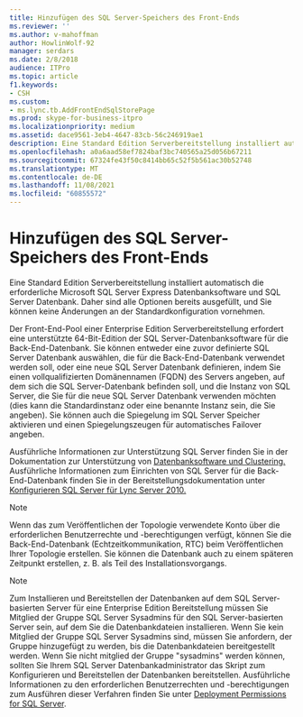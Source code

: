 ```yaml
---
title: Hinzufügen des SQL Server-Speichers des Front-Ends
ms.reviewer: ''
ms.author: v-mahoffman
author: HowlinWolf-92
manager: serdars
ms.date: 2/8/2018
audience: ITPro
ms.topic: article
f1.keywords:
- CSH
ms.custom:
- ms.lync.tb.AddFrontEndSqlStorePage
ms.prod: skype-for-business-itpro
ms.localizationpriority: medium
ms.assetid: dace9561-3eb4-4647-83cb-56c246919ae1
description: Eine Standard Edition Serverbereitstellung installiert automatisch die erforderliche Microsoft SQL Server Express Datenbanksoftware und SQL Server Datenbank. Daher sind alle Optionen bereits ausgefüllt, und Sie können keine Änderungen an der Standardkonfiguration vornehmen.
ms.openlocfilehash: a0a6aad58ef7824baf3bc740565a25d056b67211
ms.sourcegitcommit: 67324fe43f50c8414bb65c52f5b561ac30b52748
ms.translationtype: MT
ms.contentlocale: de-DE
ms.lasthandoff: 11/08/2021
ms.locfileid: "60855572"
---
```

# <a name="add-front-end-sql-server-store"></a>Hinzufügen des SQL Server-Speichers des Front-Ends

Eine Standard Edition Serverbereitstellung installiert automatisch die erforderliche Microsoft SQL Server Express Datenbanksoftware und SQL Server Datenbank. Daher sind alle Optionen bereits ausgefüllt, und Sie können keine Änderungen an der Standardkonfiguration vornehmen.

Der Front-End-Pool einer Enterprise Edition Serverbereitstellung erfordert eine unterstützte 64-Bit-Edition der SQL Server-Datenbanksoftware für die Back-End-Datenbank. Sie können entweder eine zuvor definierte SQL Server Datenbank auswählen, die für die Back-End-Datenbank verwendet werden soll, oder eine neue SQL Server Datenbank definieren, indem Sie einen vollqualifizierten Domänennamen (FQDN) des Servers angeben, auf dem sich die SQL Server-Datenbank befinden soll, und die Instanz von SQL Server, die Sie für die neue SQL Server Datenbank verwenden möchten (dies kann die Standardinstanz oder eine benannte Instanz sein, die Sie angeben). Sie können auch die Spiegelung im SQL Server Speicher aktivieren und einen Spiegelungszeugen für automatisches Failover angeben.

Ausführliche Informationen zur Unterstützung SQL Server finden Sie in der Dokumentation zur Unterstützung von [Datenbanksoftware und Clustering.](/previous-versions/office/lync-server-2013/lync-server-2013-database-software-support) Ausführliche Informationen zum Einrichten von SQL Server für die Back-End-Datenbank finden Sie in der Bereitstellungsdokumentation unter [Konfigurieren SQL Server für Lync Server 2010.](/previous-versions/office/lync-server-2013/lync-server-2013-configure-sql-server-for-lync-server)

> [!NOTE]
> Wenn das zum Veröffentlichen der Topologie verwendete Konto über die erforderlichen Benutzerrechte und -berechtigungen verfügt, können Sie die Back-End-Datenbank (Echtzeitkommunikation, RTC) beim Veröffentlichen Ihrer Topologie erstellen. Sie können die Datenbank auch zu einem späteren Zeitpunkt erstellen, z. B. als Teil des Installationsvorgangs.

> [!NOTE]
> Zum Installieren und Bereitstellen der Datenbanken auf dem SQL Server-basierten Server für eine Enterprise Edition Bereitstellung müssen Sie Mitglied der Gruppe SQL Server Sysadmins für den SQL Server-basierten Server sein, auf dem Sie die Datenbankdateien installieren. Wenn Sie kein Mitglied der Gruppe SQL Server Sysadmins sind, müssen Sie anfordern, der Gruppe hinzugefügt zu werden, bis die Datenbankdateien bereitgestellt werden. Wenn Sie nicht mitglied der Gruppe "sysadmins" werden können, sollten Sie Ihrem SQL Server Datenbankadministrator das Skript zum Konfigurieren und Bereitstellen der Datenbanken bereitstellen. Ausführliche Informationen zu den erforderlichen Benutzerrechten und -berechtigungen zum Ausführen dieser Verfahren finden Sie unter [Deployment Permissions for SQL Server](/previous-versions/office/lync-server-2013/lync-server-2013-deployment-permissions-for-sql-server).